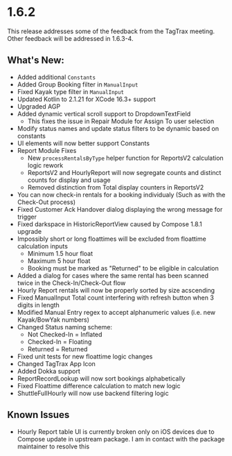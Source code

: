 # 1.6.2
This release addresses some of the feedback from the TagTrax meeting. Other feedback will be addressed in 1.6.3-4. 

## What's New:
- Added additional `Constants`
- Added Group Booking filter in `ManualInput`
- Fixed Kayak type filter in `ManualInput`
- Updated Kotlin to 2.1.21 for XCode 16.3+ support
- Upgraded AGP
- Added dynamic vertical scroll support to DropdownTextField
    - This fixes the issue in Repair Module for Assign To user selection 
- Modify status names and update status filters to be dynamic based on constants
- UI elements will now better support Constants
- Report Module Fixes
    - New `processRentalsByType` helper function for ReportsV2 calculation logic rework
    - ReportsV2 and HourlyReport will now segregate counts and distinct counts for display and usage 
    - Removed distinction from Total display counters in ReportsV2
- You can now check-in rentals for a booking individualy (Such as with the Check-Out process)
- Fixed Customer Ack Handover dialog displaying the wrong message for trigger
- Fixed darkspace in HistoricReportView caused by Compose 1.8.1 upgrade
- Impossibly short or long floattimes will be excluded from floattime calculation inputs
    - Minimum 1.5 hour float
    - Maximum 5 hour float
    - Booking must be marked as "Returned" to be eligible in calculation
- Added a dialog for cases where the same rental has been scanned twice in the Check-In/Check-Out flow
- Hourly Report rentals will now be properly sorted by size acscending  
- Fixed ManualInput Total count interfering with refresh button when 3 digits in length
- Modified Manual Entry regex to accept alphanumeric values (i.e. new Kayak/BowYak numbers)
- Changed Status naming scheme:
    - Not Checked-In = Inflated
    - Checked-In = Floating
    - Returned = Returned
- Fixed unit tests for new floattime logic changes
- Changed TagTrax App Icon
- Added Dokka support
- ReportRecordLookup will now sort bookings alphabetically 
- Fixed Floattime difference calculation to match new logic
- ShuttleFullHourly will now use backend filtering logic


## Known Issues
- Hourly Report table UI is currently broken only on iOS devices due to Compose update in upstream package. I am in contact with the package maintainer to resolve this